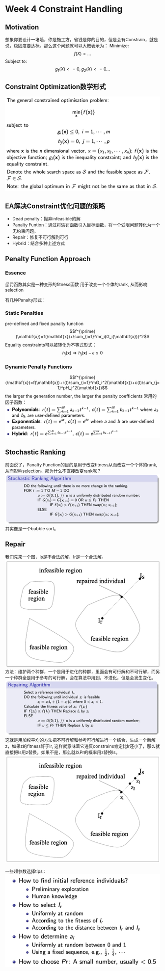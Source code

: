  # Week 4 Constraint Handling
## Motivation
想象你要设计一堵墙，你是施工方，省钱是你的目的，但是会有Constrain，就是说，稳固度要达标。那么这个问题就可以大概表示为：
Minimize: $$
f(X) = ... 
$$ Subject to:
$$g_1(X) <= 0 , g_2(X) <= 0 ...$$
## Constraint Optimization数学形式
![](assets/Pasted%20image%2020250222184413.webp)
## EA解决Constraint优化问题的策略
- Dead penalty：抛弃infeasible的解
- Panalty Funtion：通过将惩罚函数引入目标函数，将一个受限问题转化为一个无约束问题。
- Repair：修复不可行解到可行
- Hybrid：结合多种上述方式

## Penalty Function Approach
### Essence
惩罚函数其实是一种变形的fitness函数
用于改变一个个体的rank, 从而影响selection

有几种Panalty形式：
### Static Penalties
pre-defined and fixed panalty function
$$f^{\prime}(\mathbf{x})=f(\mathbf{x})+\sum_{i=1}^mr_i(G_i(\mathbf{x}))^2$$
Equality constraints可以被转化为不等式形式：
$$h_j(\mathbf{x})\Longrightarrow h_j(\mathbf{x})-\epsilon\leq0$$
### Dynamic Penalty Functions
$$f^{\prime}(\mathbf{x})=f(\mathbf{x})+r(t)\sum_{i=1}^mG_i^2(\mathbf{x})+c(t)\sum_{j=1}^pH_j^2(\mathbf{x})$$
the larger the generation number, the larger the penalty coefficients
常用的因子函数：
![](assets/Pasted%20image%2020250222184917.webp)

## Stochastic Ranking
前面说了，Panalty Function的目的是用于改变fitness从而改变一个个体的rank, 从而影响selection。那为什么不直接改变rank呢？
![](assets/Pasted%20image%2020250222185219.webp)
其实像是一个bubble sort。

## Repair
我们先来一个图，Is是不合法的解，Ir是一个合法解。
![](assets/Pasted%20image%2020250222185420.webp)
方法：维护两个种群，一个是用于进化的种群，里面会有可行解和不可行解，而另一个种群全是用于参考的可行解，会在算法中用到，不进化，但是会发生变化。
![](assets/Pasted%20image%2020250222185656.webp)
这就是用加权平均的方法把不可行解和参考可行解进行一个结合，生成一个新解z，如果z的fitness好于Ir, 这样就意味着它违反constrains肯定比Ir还小了，那么就直接把Is用z替换。如果不是，那么就以Pr的概率用z替换Is。
![](assets/Pasted%20image%2020250222185910.webp)

一些超参数选择tips：
![](assets/Pasted%20image%2020250222185954.webp)

